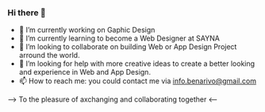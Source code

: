### Hi there 👋

- 🔭 I’m currently working on Gaphic Design
- 🌱 I’m currently learning to become a Web Designer at SAYNA
- 👯 I’m looking to collaborate on building Web or App Design Project arround the world.
- 🤔 I’m looking for help with more creative ideas to create a better looking and experience in Web and App Design.
- 📫 How to reach me: you could contact me via info.benarivo@gmail.com

--> To the pleasure of axchanging and collaborating together <--

